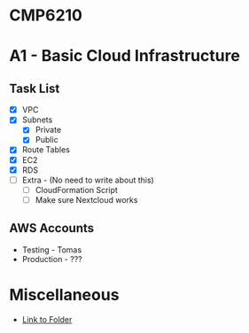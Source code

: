 # CMP6210

# A1 - Basic Cloud Infrastructure
## Task List
- [x] VPC 
- [x] Subnets 
  - [x] Private 
  - [x] Public 
- [x] Route Tables 
- [x] EC2 
- [x] RDS 
- [ ] Extra - (No need to write about this)
  - [ ] CloudFormation Script 
  - [ ] Make sure Nextcloud works 

## AWS Accounts
- Testing - Tomas 
- Production - ???

# Miscellaneous
- [Link to Folder](https://mailbcuac-my.sharepoint.com/:f:/r/personal/tomas_zakrocki_mail_bcu_ac_uk/Documents/CMP6210%20-%20Group%2020?csf=1&web=1&e=WG6ql5)